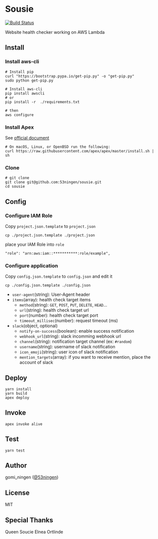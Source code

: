 Sousie
==================
[![Build Status](https://travis-ci.org/53ningen/sousie.svg?branch=master)](https://travis-ci.org/53ningen/sousie)

Website health checker working on AWS Lambda

## Install
### Install aws-cli

```
# Install pip
curl "https://bootstrap.pypa.io/get-pip.py" -o "get-pip.py"
sudo python get-pip.py

# Install aws-cli
pip install awscli
# or
pip install -r  ./requirements.txt

# then
aws configure
```

### Install Apex

See [official document](http://apex.run/#installation)

```
# On macOS, Linux, or OpenBSD run the following:
curl https://raw.githubusercontent.com/apex/apex/master/install.sh | sh
```

### Clone

```
# git clone
git clone git@github.com:53ningen/sousie.git
cd sousie
```

## Config
### Configure IAM Role

Copy `project.json.template` to `project.json`

```
cp ./project.json.template ./project.json
```

place your IAM Role into `role`

```
"role": "arn:aws:iam::***********:role/example",
```

### Configure application

Copy `config.json.template` to `config.json` and edit it

```
cp ./config.json.template ./config.json
```

* `user-agent`(string): User-Agent header
* `items`(array): health check target items
  * `method`(string): `GET`, `POST`, `PUT`, `DELETE`, `HEAD`...
  * `url`(string): health check target url
  * `port`(number): health check target port
  * `timeout_millisec`(number): request timeout (ms)
* `slack`(object, optional)
  * `notify-on-success`(boolean): enable success notification
  * `webhook_url`(string): slack incomming webhook url
  * `channel`(string): notification target channel (ex: `#random`)
  * `username`(string): username of slack notification
  * `icon_emoji`(string): user icon of slack notification
  * `mention_targets`(array): if you want to receive mention, place the account of slack

## Deploy

```
yarn install
yarn build
apex deploy
```

## Invoke

```
apex invoke alive
```

## Test

```
yarn test
```

## Author

gomi_ningen ([@53ningen](https://github.com/53ningen))

## License

MIT

## Special Thanks

Queen Soucie Elnea Ortlinde
